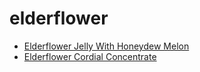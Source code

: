 # elderflower

 * [Elderflower Jelly With Honeydew Melon](../index/e/elderflower-jelly-with-honeydew-melon-242296.json)
 * [Elderflower Cordial Concentrate](../index/e/elderflower-cordial-concentrate.json)
